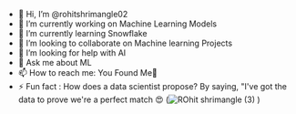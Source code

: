 - 👋 Hi, I’m @rohitshrimangle02
- 🔭 I’m currently working on Machine Learning Models
- 🌱 I’m currently learning Snowflake
- 👯 I’m looking to collaborate on Machine learning Projects
- 🤔 I’m looking for help with AI
- 💬 Ask me about ML
- 📫 How to reach me: You Found Me🫡
- ⚡ Fun fact : How does a data scientist propose?
                By saying, "I've got the data to prove we're a perfect match 😍
(![ROhit shrimangle (3)](https://github.com/user-attachments/assets/77768259-536e-449c-98f0-0909ec9e5076)
)
